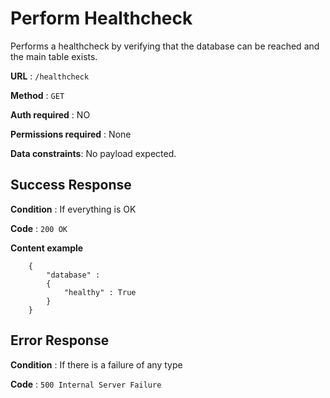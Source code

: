 # Perform Healthcheck
Performs a healthcheck by verifying that the database can be reached and the main table exists.

**URL** : `/healthcheck`

**Method** : `GET`

**Auth required** : NO

**Permissions required** : None

**Data constraints**: No payload expected.

## Success Response

**Condition** : If everything is OK

**Code** : `200 OK`

**Content example**

```
	{
		"database" :
		{
			"healthy" : True
		}
	}
```

## Error Response

**Condition** : If there is a failure of any type

**Code** : `500 Internal Server Failure`
